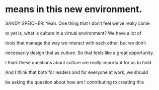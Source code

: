 # means in this new environment.

SANDY SPEICHER: Yeah. One thing that I don’t feel we’ve really come

to yet is, what is culture in a virtual environment? We have a lot of

tools that manage the way we interact with each other, but we don’t

necessarily design that as culture. So that feels like a great opportunity.

I think these questions about culture are really important for us to hold.

And I think that both for leaders and for everyone at work, we should

be asking the question about how am I contributing to creating this